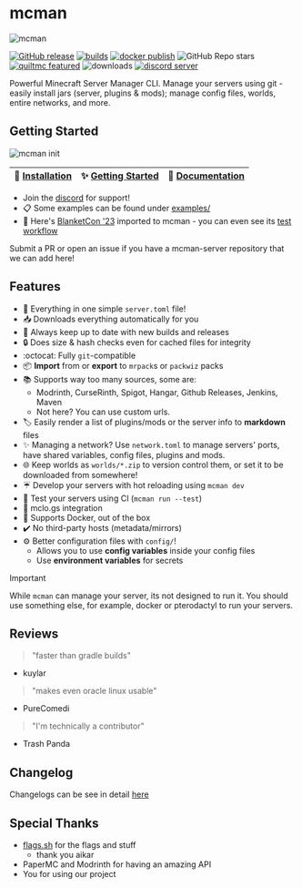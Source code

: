 # mcman

![mcman](https://media.discordapp.net/attachments/1109215116060266567/1134554971937972374/mcman-2.png)

[![GitHub release](https://img.shields.io/github/release/ParadigmMC/mcman.svg)](https://github.com/ppy/osu/releases/latest)
[![builds](https://img.shields.io/github/actions/workflow/status/ParadigmMC/mcman/build.yml?logo=github)](https://github.com/ParadigmMC/mcman/actions/workflows/build.yml)
[![docker publish](https://img.shields.io/github/actions/workflow/status/ParadigmMC/mcman/publish.yml?logo=github&label=docker%20publish)](https://github.com/ParadigmMC/mcman/actions/workflows/publish.yml)
![GitHub Repo stars](https://img.shields.io/github/stars/ParadigmMC/mcman?logo=github)
[![quiltmc featured](https://img.shields.io/badge/quiltmc-featured-8A2BE2)](https://tech.lgbt/@quiltmc/110690787441497920)
![downloads](https://img.shields.io/github/downloads/ParadigmMC/mcman/total?logo=github)
[![discord server](https://img.shields.io/discord/1108817072814817410?logo=discord)](https://discord.gg/YFuxNmKvSr)

Powerful Minecraft Server Manager CLI. Manage your servers using git - easily install jars (server, plugins & mods); manage config files, worlds, entire networks, and more.

## Getting Started

![mcman init](https://cdn.discordapp.com/attachments/1109215116060266567/1134187743300296815/render1690481729604.gif)

| 🚀 [Installation](https://paradigmmc.github.io/mcman/installation/) | ✨ [Getting Started](https://paradigmmc.github.io/mcman/tutorials/getting-started/) | 📜 [Documentation](https://paradigmmc.github.io/mcman/) |
| ------------------------------------------------------------------ | ---------------------------------------------------------------------------------- | ------------------------------------------------------ |

- Join the [discord](https://discord.gg/YFuxNmKvSr) for support!
- 📋 Some examples can be found under [examples/](./examples/)
- 🚀 Here's [BlanketCon '23](https://github.com/ParadigmMC/mcman-bc23) imported to mcman - you can even see its [test workflow](https://github.com/ParadigmMC/mcman-bc23/actions/workflows/bc23test.yml)

Submit a PR or open an issue if you have a mcman-server repository that we can add here!

## Features

- 📜 Everything in one simple `server.toml` file!
- 📥 Downloads everything automatically for you
- 🔁 Always keep up to date with new builds and releases
- 🔒 Does size & hash checks even for cached files for integrity
- :octocat: Fully `git`-compatible
- 📦 **Import** from or **export** to `mrpack`s or `packwiz` packs
- 📚 Supports way too many sources, some are:
  - Modrinth, CurseRinth, Spigot, Hangar, Github Releases, Jenkins, Maven
  - Not here? You can use custom urls.
- 🏷️ Easily render a list of plugins/mods or the server info to **markdown** files
- ✨ Managing a network? Use `network.toml` to manage servers' ports, have shared variables, config files, plugins and mods.
- 🌐 Keep worlds as `worlds/*.zip` to version control them, or set it to be downloaded from somewhere!
- ☔ Develop your servers with hot reloading using `mcman dev`
- 🔁 Test your servers using CI (`mcman run --test`)
- 🔗 mclo.gs integration
- 🐳 Supports Docker, out of the box
- ✔️ No third-party hosts (metadata/mirrors)
- ⚙️ Better configuration files with `config/`!
  - Allows you to use **config variables** inside your config files
  - Use **environment variables** for secrets

> [!IMPORTANT]
> While `mcman` can manage your server, its not designed to run it. You should use something else, for example, docker or pterodactyl to run your servers.

## Reviews

> "faster than gradle builds"
- kuylar

> "makes even oracle linux usable"
- PureComedi

> "I'm technically a contributor"
- Trash Panda

## Changelog

Changelogs can be see in detail [here](CHANGELOG.md)

## Special Thanks

- [flags.sh](https://flags.sh/) for the flags and stuff
  - thank you aikar
- PaperMC and Modrinth for having an amazing API
- You for using our project
